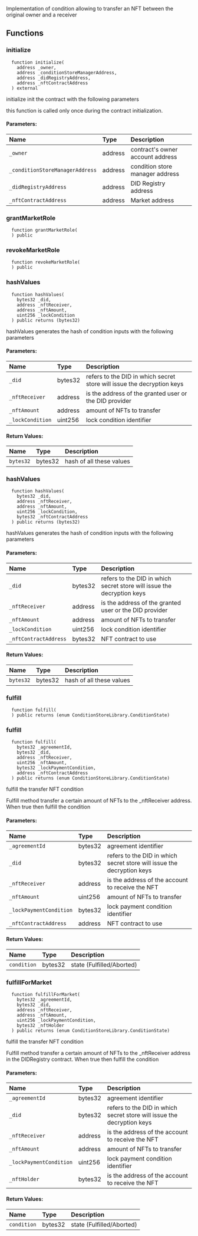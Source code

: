 
Implementation of condition allowing to transfer an NFT
     between the original owner and a receiver


## Functions
### initialize
```solidity
  function initialize(
    address _owner,
    address _conditionStoreManagerAddress,
    address _didRegistryAddress,
    address _nftContractAddress
  ) external
```
initialize init the contract with the following parameters

this function is called only once during the contract
      initialization.

#### Parameters:
| Name | Type | Description                                                          |
| :--- | :--- | :------------------------------------------------------------------- |
|`_owner` | address | contract's owner account address
|`_conditionStoreManagerAddress` | address | condition store manager address    
|`_didRegistryAddress` | address | DID Registry address
|`_nftContractAddress` | address | Market address

### grantMarketRole
```solidity
  function grantMarketRole(
  ) public
```




### revokeMarketRole
```solidity
  function revokeMarketRole(
  ) public
```




### hashValues
```solidity
  function hashValues(
    bytes32 _did,
    address _nftReceiver,
    address _nftAmount,
    uint256 _lockCondition
  ) public returns (bytes32)
```
hashValues generates the hash of condition inputs 
       with the following parameters


#### Parameters:
| Name | Type | Description                                                          |
| :--- | :--- | :------------------------------------------------------------------- |
|`_did` | bytes32 | refers to the DID in which secret store will issue the decryption keys
|`_nftReceiver` | address | is the address of the granted user or the DID provider
|`_nftAmount` | address | amount of NFTs to transfer
|`_lockCondition` | uint256 | lock condition identifier

#### Return Values:
| Name                           | Type          | Description                                                                  |
| :----------------------------- | :------------ | :--------------------------------------------------------------------------- |
|`bytes32`| bytes32 | hash of all these values
### hashValues
```solidity
  function hashValues(
    bytes32 _did,
    address _nftReceiver,
    address _nftAmount,
    uint256 _lockCondition,
    bytes32 _nftContractAddress
  ) public returns (bytes32)
```
hashValues generates the hash of condition inputs 
       with the following parameters


#### Parameters:
| Name | Type | Description                                                          |
| :--- | :--- | :------------------------------------------------------------------- |
|`_did` | bytes32 | refers to the DID in which secret store will issue the decryption keys
|`_nftReceiver` | address | is the address of the granted user or the DID provider
|`_nftAmount` | address | amount of NFTs to transfer
|`_lockCondition` | uint256 | lock condition identifier
|`_nftContractAddress` | bytes32 | NFT contract to use

#### Return Values:
| Name                           | Type          | Description                                                                  |
| :----------------------------- | :------------ | :--------------------------------------------------------------------------- |
|`bytes32`| bytes32 | hash of all these values
### fulfill
```solidity
  function fulfill(
  ) public returns (enum ConditionStoreLibrary.ConditionState)
```




### fulfill
```solidity
  function fulfill(
    bytes32 _agreementId,
    bytes32 _did,
    address _nftReceiver,
    uint256 _nftAmount,
    bytes32 _lockPaymentCondition,
    address _nftContractAddress
  ) public returns (enum ConditionStoreLibrary.ConditionState)
```
fulfill the transfer NFT condition

Fulfill method transfer a certain amount of NFTs 
      to the _nftReceiver address. 
      When true then fulfill the condition

#### Parameters:
| Name | Type | Description                                                          |
| :--- | :--- | :------------------------------------------------------------------- |
|`_agreementId` | bytes32 | agreement identifier
|`_did` | bytes32 | refers to the DID in which secret store will issue the decryption keys
|`_nftReceiver` | address | is the address of the account to receive the NFT
|`_nftAmount` | uint256 | amount of NFTs to transfer  
|`_lockPaymentCondition` | bytes32 | lock payment condition identifier
|`_nftContractAddress` | address | NFT contract to use

#### Return Values:
| Name                           | Type          | Description                                                                  |
| :----------------------------- | :------------ | :--------------------------------------------------------------------------- |
|`condition`| bytes32 | state (Fulfilled/Aborted)
### fulfillForMarket
```solidity
  function fulfillForMarket(
    bytes32 _agreementId,
    bytes32 _did,
    address _nftReceiver,
    address _nftAmount,
    uint256 _lockPaymentCondition,
    bytes32 _nftHolder
  ) public returns (enum ConditionStoreLibrary.ConditionState)
```
fulfill the transfer NFT condition

Fulfill method transfer a certain amount of NFTs 
      to the _nftReceiver address in the DIDRegistry contract. 
      When true then fulfill the condition

#### Parameters:
| Name | Type | Description                                                          |
| :--- | :--- | :------------------------------------------------------------------- |
|`_agreementId` | bytes32 | agreement identifier
|`_did` | bytes32 | refers to the DID in which secret store will issue the decryption keys
|`_nftReceiver` | address | is the address of the account to receive the NFT
|`_nftAmount` | address | amount of NFTs to transfer  
|`_lockPaymentCondition` | uint256 | lock payment condition identifier
|`_nftHolder` | bytes32 | is the address of the account to receive the NFT

#### Return Values:
| Name                           | Type          | Description                                                                  |
| :----------------------------- | :------------ | :--------------------------------------------------------------------------- |
|`condition`| bytes32 | state (Fulfilled/Aborted)
